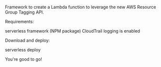 Framework to create a Lambda function to leverage the new AWS Resource Group Tagging API. 

Requirements: 

serverless framework (NPM package)
CloudTrail logging is enabled

Download and deploy:

serverless deploy

You're good to go!
